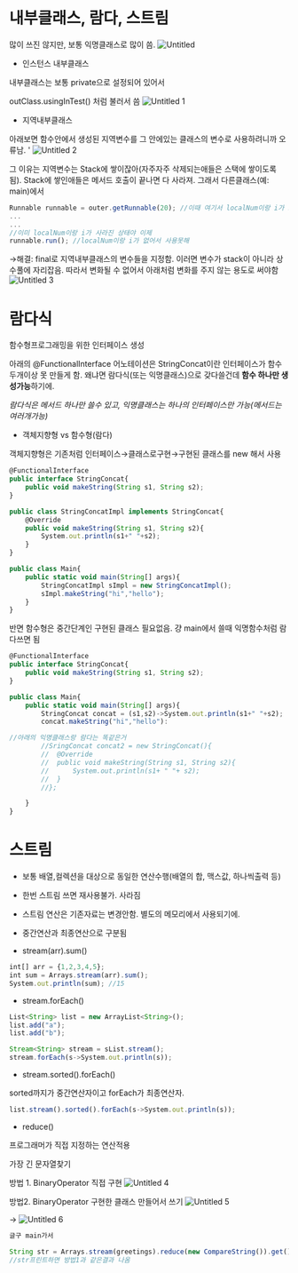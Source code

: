 # 내부클래스, 람다, 스트림

많이 쓰진 않지만, 보통 익명클래스로 많이 씀.
![Untitled](https://user-images.githubusercontent.com/78577071/132891178-3a205e62-0f63-4f5c-97c6-1e85c7b4f35b.png)

- 인스턴스 내부클래스

내부클래스는 보통 private으로 설정되어 있어서

outClass.usingInTest() 처럼 불러서 씀
![Untitled 1](https://user-images.githubusercontent.com/78577071/132891188-b4ecbb07-0ea1-4d61-98bf-c1a349225c9a.png)

- 지역내부클래스

아래보면 함수안에서 생성된 지역변수를 그 안에있는 클래스의 변수로 사용하려니까 오류남. '
![Untitled 2](https://user-images.githubusercontent.com/78577071/132891198-02eb3cb5-3d63-4bf1-9cd4-f1643c4ad91d.png)

그 이유는 지역변수는 Stack에 쌓이잖아(자주자주 삭제되는애들은 스택에 쌓이도록 됨). Stack에 쌓인애들은 메서드 호출이 끝나면 다 사라져. 그래서 다른클래스(예: main)에서

```jsx
Runnable runnable = outer.getRunnable(20); //이때 여기서 localNum이랑 i가 스택에 쌓였다가 사라짐
...
...
//이미 localNum이랑 i가 사라진 상태야 이제
runnable.run(); //localNum이랑 i가 없어서 사용못해
```

→해결: final로 지역내부클래스의 변수들을 지정함. 이러면 변수가 stack이 아니라 상수풀에 자리잡음. 따라서 변화될 수 없어서 아래처럼 변화를 주지 않는 용도로 써야함
![Untitled 3](https://user-images.githubusercontent.com/78577071/132891216-da3b8cc3-1542-4352-823c-9bdae845a203.png)

# 람다식

함수형프로그래밍을 위한 인터페이스 생성

아래의 @FunctionalInterface 어노테이션은 StringConcat이란 인터페이스가 함수 두개이상 못 만들게 함. 왜냐면 람다식(또는 익명클래스)으로 갖다쓸건데 **함수 하나만 생성가능**하기에.

*람다식은 메서드 하나만 쓸수 있고, 익명클래스는 하나의 인터페이스만 가능(메서드는 여러개가능)*

- 객체지향형 vs 함수형(람다)

객체지향형은 기존처럼 인터페이스→클래스로구현→구현된 클래스를 new 해서 사용

```jsx
@FunctionalInterface
public interface StringConcat{
	public void makeString(String s1, String s2);
}
```

```jsx
public class StringConcatImpl implements StringConcat{
	@Override
	public void makeString(String s1, String s2){
		System.out.println(s1+" "+s2);
	}
}
```

```jsx
public class Main{
	public static void main(String[] args){
		StringConcatImpl sImpl = new StringConcatImpl();
		sImpl.makeString("hi","hello");
	}
}
```

 

반면 함수형은 중간단계인 구현된 클래스 필요없음. 걍 main에서 쓸때 익명함수처럼 람다쓰면 됨

```jsx
@FunctionalInterface
public interface StringConcat{
	public void makeString(String s1, String s2);
}
```

```jsx
public class Main{
	public static void main(String[] args){
		StringConcat concat = (s1,s2)->System.out.println(s1+" "+s2);
		concat.makeString("hi","hello"):

//아래의 익명클래스랑 람다는 똑같은거
		//SringConcat concat2 = new StringConcat(){
		//	@Override
		//	public void makeString(String s1, String s2){
		//		System.out.println(s1+ " "+ s2);
		//	}
		//};

	}
}
```

# 스트림

- 보통 배열,컬렉션을 대상으로 동일한 연산수행(배열의 합, 맥스값, 하나씩출력 등)
- 한번 스트림 쓰면 재사용불가. 사라짐
- 스트림 연산은 기존자료는 변경안함. 별도의 메모리에서 사용되기에.
- 중간연산과 최종연산으로 구분됨

- stream(arr).sum()

```jsx
int[] arr = {1,2,3,4,5};
int sum = Arrays.stream(arr).sum();
System.out.println(sum); //15
```

- stream.forEach()

```jsx
List<String> list = new ArrayList<String>();
list.add("a");
list.add("b");

Stream<String> stream = sList.stream();
stream.forEach(s->System.out.println(s));
```

- stream.sorted().forEach()

sorted까지가 중간연산자이고 forEach가 최종연산자.

```jsx
list.stream().sorted().forEach(s->System.out.println(s));
```

- reduce()

프로그래머가 직접 지정하는 연산적용

가장 긴 문자열찾기

방법 1. BinaryOperator 직접 구현
![Untitled 4](https://user-images.githubusercontent.com/78577071/132891232-2bf4d649-2a85-4443-9249-1915b411383a.png)


방법2. BinaryOperator 구현한 클래스 만들어서 쓰기
![Untitled 5](https://user-images.githubusercontent.com/78577071/132891242-fe51b110-befa-4c45-8077-e864be1c4de1.png)

→
![Untitled 6](https://user-images.githubusercontent.com/78577071/132891252-796981f4-ef50-441c-91a0-e42be8b1db3e.png)


```jsx
글구 main가서 

String str = Arrays.stream(greetings).reduce(new CompareString()).get();
//str프린트하면 방법1과 같은결과 나옴
```
